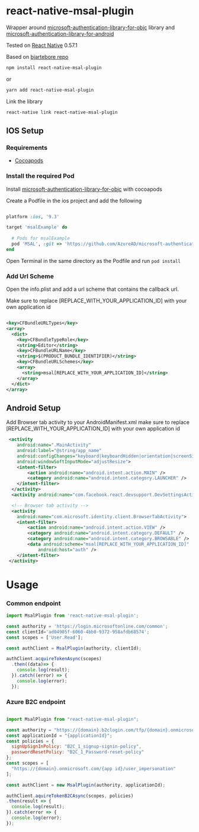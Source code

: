 # react-native-msal-plugin

Wrapper around [microsoft-authentication-library-for-objc](https://github.com/AzureAD/microsoft-authentication-library-for-objc) library and [microsoft-authentication-library-for-android](https://github.com/AzureAD/microsoft-authentication-library-for-android)


Tested  on [React Native](https://facebook.github.io/react-native/) 0.57.1

Based on [bjartebore repo](https://github.com/bjartebore/react-native-msal-client)

``` sh
npm install react-native-msal-plugin
```
or
``` sh
yarn add react-native-msal-plugin
```

Link the library
``` sh
react-native link react-native-msal-plugin
```

## IOS Setup
### Requirements

  * [Cocoapods](https://cocoapods.org/)

### Install the required Pod

Install [microsoft-authentication-library-for-objc](https://github.com/AzureAD/microsoft-authentication-library-for-objc) with cocoapods

Create a Podfile in the ios project and add the following

``` ruby

platform :ios, '9.3'

target 'msalExample' do
  
  # Pods for msalExample
  pod 'MSAL', :git => 'https://github.com/AzureAD/microsoft-authentication-library-for-objc.git', :tag => '0.1.3'
end

```

Open Terminal in the same directory as the Podfile and run ```pod install```

### Add Url Scheme
Open the info.plist and add a url scheme that contains the callback url. 

Make sure to replace [REPLACE_WITH_YOUR_APPLICATION_ID] with your own application id

``` xml

<key>CFBundleURLTypes</key>
<array>
  <dict>
    <key>CFBundleTypeRole</key>
    <string>Editor</string>
    <key>CFBundleURLName</key>
    <string>$(PRODUCT_BUNDLE_IDENTIFIER)</string>
    <key>CFBundleURLSchemes</key>
    <array>
      <string>msal[REPLACE_WITH_YOUR_APPLICATION_ID]</string>
    </array>
  </dict>
</array>

```

## Android Setup

Add Browser tab activity to your AndroidManifest.xml make sure to replace [REPLACE_WITH_YOUR_APPLICATION_ID] with your own application id

``` xml
 <activity
    android:name=".MainActivity"
    android:label="@string/app_name"
    android:configChanges="keyboard|keyboardHidden|orientation|screenSize"
    android:windowSoftInputMode="adjustResize">
    <intent-filter>
        <action android:name="android.intent.action.MAIN" />
        <category android:name="android.intent.category.LAUNCHER" />
    </intent-filter>
  </activity>
  <activity android:name="com.facebook.react.devsupport.DevSettingsActivity" />

  <!-- Browser tab activity -->
  <activity
    android:name="com.microsoft.identity.client.BrowserTabActivity">
    <intent-filter>
        <action android:name="android.intent.action.VIEW" />
        <category android:name="android.intent.category.DEFAULT" />
        <category android:name="android.intent.category.BROWSABLE" />
        <data android:scheme="msal[REPLACE_WITH_YOUR_APPLICATION_ID]"
            android:host="auth" />
    </intent-filter>
 </activity>
```

# Usage

### Common endpoint

```js
import MsalPlugin from 'react-native-msal-plugin';

const authority = 'https://login.microsoftonline.com/common';
const clientId='ad04905f-6060-4bb0-9372-958afdb68574';
const scopes = ['User.Read'];

const authClient = MsalPlugin(authority, clientId);

authClient.acquireTokenAsync(scopes)
  .then((data)=> {
    console.log(result);
  }).catch((error) => {
    console.log(error);
  });
```

### Azure B2C endpoint

```js

import MsalPlugin from "react-native-msal-plugin";

const authority = "https://{domain}.b2clogin.com/tfp/{domain}.onmicrosoft.com";
const applicationId = "{applicationId}";
const policies = {
  signUpSignInPolicy: "B2C_1_signup-signin-policy",
  passwordResetPolicy: "B2C_1_Password-reset-policy"
};
const scopes = [
  "https://{domain}.onmicrosoft.com/{app id}/user_impersonation"
];

const authClient = new MsalPlugin(authority, applicationId);

authClient.aquireTokenB2CAsync(scopes, policies)
.then(result => {
  console.log(result);
}).catch(error => {
  console.log(error);
});

```

